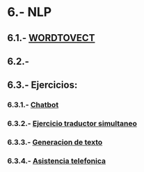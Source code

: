 # 6.- NLP

## 6.1.- [WORDTOVECT](https://colab.research.google.com/drive/1NMOJkdvRD2g-pGCTKWzOed2dhN85f7Tc)

## 6.2.-

## 6.3.- Ejercicios:

### 6.3.1.- [Chatbot](http://google.com/404)

### 6.3.2.- [Ejercicio traductor simultaneo]([https://colab.research.google.com/drive/1PM_Mxo3WXGKq7TUMU5H-HjauFNIg5xr7](https://raw.githubusercontent.com/CharlieScot/Intelligencia-Artificial/main/MODULO_6/TraductorSimultaneo.ipynb?token=GHSAT0AAAAAACK7WEBRQROOVYDIPL7GIVP4ZLNUSPQ))

### 6.3.3.- [Generacion de texto](http://google.com/404)

### 6.3.4.- [Asistencia telefonica](http://google.com/404)
